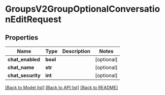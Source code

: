 # GroupsV2GroupOptionalConversationEditRequest

## Properties
Name | Type | Description | Notes
------------ | ------------- | ------------- | -------------
**chat_enabled** | **bool** |  | [optional] 
**chat_name** | **str** |  | [optional] 
**chat_security** | **int** |  | [optional] 

[[Back to Model list]](../README.md#documentation-for-models) [[Back to API list]](../README.md#documentation-for-api-endpoints) [[Back to README]](../README.md)


